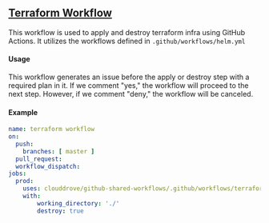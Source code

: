 ## [Terraform Workflow](https://github.com/clouddrove/github-shared-workflows/blob/master/.github/workflows/terraform_workflow.yml)

This workflow is used to apply and destroy terraform infra using GitHub Actions. It utilizes the workflows defined in `.github/workflows/helm.yml`

#### Usage
This workflow generates an issue before the apply or destroy step with a required plan in it. If we comment "yes," the workflow will proceed to the next step. However, if we comment "deny," the workflow will be canceled.

#### Example
```yaml
name: terraform workflow
on:
  push:
    branches: [ master ]
  pull_request:
  workflow_dispatch:
jobs:
  prod:
    uses: clouddrove/github-shared-workflows/.github/workflows/terraform_workflow.yml@master
    with:  
        working_directory: './'
        destroy: true
```
